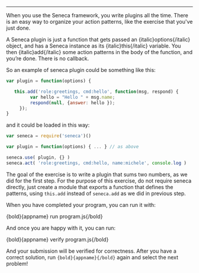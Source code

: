 ---

When you use the Seneca framework, you write plugins all the time. There is an
easy way to organize your action patterns, like the exercise that you've just
done.

A Seneca plugin is just a function that gets passed an {italic}options{/italic}
object, and has a Seneca instance as its {italic}this{/italic} variable.
You then {italic}add{/italic} some action patterns in the body of the function,
and you’re done. There is no callback.

So an example of seneca plugin could be something like this:

```javascript
var plugin = function(options) {

   this.add('role:greetings, cmd:hello', function(msg, respond) {
         var hello = "Hello " + msg.name;
         respond(null, {answer: hello });
     });  
}
```

and it could be loaded in this way:

```javascript
var seneca = require('seneca')()

var plugin = function(options) { ... } // as above

seneca.use( plugin, {} )
seneca.act( 'role:greetings, cmd:hello, name:michele', console.log )

```

The goal of the exercise is to write a plugin that sums two numbers, as we
did for the first step. For the purpose of this exercise, do not require seneca
directly, just create a module that exports a function that defines the patterns,
using `this.add` instead of `seneca.add` as we did in previous step.

When you have completed your program, you can run it with:

  {bold}{appname} run program.js{/bold}

And once you are happy with it, you can run:

  {bold}{appname} verify program.js{/bold}

And your submission will be verified for correctness.
After you have a correct solution, run `{bold}{appname}{/bold}` again and
select the next problem!
